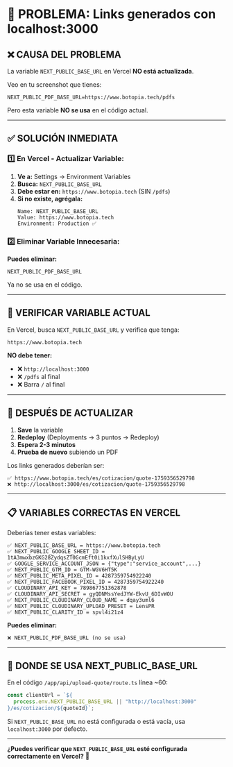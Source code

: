 # 🚨 PROBLEMA: Links generados con localhost:3000

## ❌ CAUSA DEL PROBLEMA

La variable `NEXT_PUBLIC_BASE_URL` en Vercel **NO está actualizada**.

Veo en tu screenshot que tienes:
```
NEXT_PUBLIC_PDF_BASE_URL=https://www.botopia.tech/pdfs
```

Pero esta variable **NO se usa** en el código actual.

---

## ✅ SOLUCIÓN INMEDIATA

### 1️⃣ En Vercel - Actualizar Variable:

1. **Ve a:** Settings → Environment Variables
2. **Busca:** `NEXT_PUBLIC_BASE_URL`
3. **Debe estar en:** `https://www.botopia.tech` (SIN `/pdfs`)
4. **Si no existe, agrégala:**
   ```
   Name: NEXT_PUBLIC_BASE_URL
   Value: https://www.botopia.tech
   Environment: Production ✅
   ```

### 2️⃣ Eliminar Variable Innecesaria:

**Puedes eliminar:**
```
NEXT_PUBLIC_PDF_BASE_URL
```
Ya no se usa en el código.

---

## 🔧 VERIFICAR VARIABLE ACTUAL

En Vercel, busca `NEXT_PUBLIC_BASE_URL` y verifica que tenga:
```
https://www.botopia.tech
```

**NO debe tener:**
- ❌ `http://localhost:3000`
- ❌ `/pdfs` al final
- ❌ Barra `/` al final

---

## 🔄 DESPUÉS DE ACTUALIZAR

1. **Save** la variable
2. **Redeploy** (Deployments → 3 puntos → Redeploy)
3. **Espera 2-3 minutos**
4. **Prueba de nuevo** subiendo un PDF

Los links generados deberían ser:
```
✅ https://www.botopia.tech/es/cotizacion/quote-1759356529798
❌ http://localhost:3000/es/cotizacion/quote-1759356529798
```

---

## 📋 VARIABLES CORRECTAS EN VERCEL

Deberías tener estas variables:

```
✅ NEXT_PUBLIC_BASE_URL = https://www.botopia.tech
✅ NEXT_PUBLIC_GOOGLE_SHEET_ID = 1tA3mwxbzGKG28ZydqsZT0GcmEft0i1kxfXulSHByLyU
✅ GOOGLE_SERVICE_ACCOUNT_JSON = {"type":"service_account",...}
✅ NEXT_PUBLIC_GTM_ID = GTM-WGV6HT5K
✅ NEXT_PUBLIC_META_PIXEL_ID = 4287359754922240
✅ NEXT_PUBLIC_FACEBOOK_PIXEL_ID = 4287359754922240
✅ CLOUDINARY_API_KEY = 789867751362878
✅ CLOUDINARY_API_SECRET = gyQDNMssYedJYW-EkvU_6DIvWOU
✅ NEXT_PUBLIC_CLOUDINARY_CLOUD_NAME = dqay3uml6
✅ NEXT_PUBLIC_CLOUDINARY_UPLOAD_PRESET = LensPR
✅ NEXT_PUBLIC_CLARITY_ID = spvl4i21z4
```

**Puedes eliminar:**
```
❌ NEXT_PUBLIC_PDF_BASE_URL (no se usa)
```

---

## 🎯 DONDE SE USA NEXT_PUBLIC_BASE_URL

En el código `/app/api/upload-quote/route.ts` línea ~60:

```typescript
const clientUrl = `${
  process.env.NEXT_PUBLIC_BASE_URL || "http://localhost:3000"
}/es/cotizacion/${quoteId}`;
```

Si `NEXT_PUBLIC_BASE_URL` no está configurada o está vacía, usa `localhost:3000` por defecto.

---

**¿Puedes verificar que `NEXT_PUBLIC_BASE_URL` esté configurada correctamente en Vercel?** 🎯
